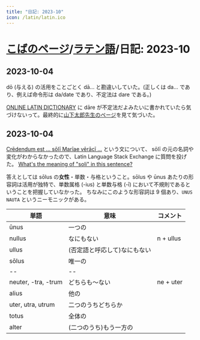 ```yaml
---
title: "日記: 2023-10"
icon: /latin/latin.ico
---
```


# [こばのページ](../index.html)/[ラテン語](index.html)/日記: 2023-10

## 2023-10-04
dō (与える) の活用をことごとく dā... と勘違いしていた。(正しくは da... であり、例えば命令形は da/date であり、不定法は dare である。)

[ONLINE LATIN DICTIONARY](https://www.online-latin-dictionary.com/latin-dictionary-flexion.php?lemma=DO100) に dāre が不定法だよみたいに書かれていたら気づけないって。最終的に[山下太郎先生のページ](https://aeneis.jp/?p=295)を見て気づいた。

## 2023-10-04
[Crēdendum est ... sōlī Marīae vērācī ...](https://www.cpdl.org/wiki/index.php/Victimae_paschali_laudes) という文について、
sōlī の元の名詞や変化がわからなかったので、Latin Language Stack Exchange に質問を投げた。
[What's the meaning of "soli" in this sentence?](https://latin.stackexchange.com/questions/21560/whats-the-meaning-of-soli-in-this-sentence)

答えとしては sōlus の**女性**・単数・与格ということ。sōlus や ūnus あたりの形容詞は活用が独特で、単数属格 (-ius) と単数与格 (-ī) において不規則であるということを把握していなかった。
ちなみにこのような形容詞は 9 個あり、`UNUS NAUTA` というニーモニックがある。

|単語|意味|コメント|
|--|--|--|
|ūnus|一つの|
|nullus|なにもない|n + ullus|
|ullus|(否定語と呼応して)なにもない|
|sōlus|唯一の|
|--|--|
|neuter, -tra, -trum|どちらも〜ない|ne + uter|
|alius|他の|
|uter, utra, utrum|二つのうちどちらか|
|totus|全体の|
|alter|(二つのうち)もう一方の|
